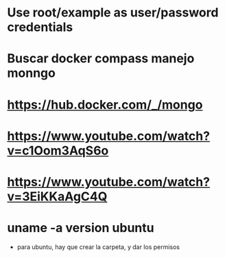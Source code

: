 # Use root/example as user/password credentials
# Buscar docker compass manejo monngo
# https://hub.docker.com/_/mongo
# https://www.youtube.com/watch?v=c1Oom3AqS6o
# https://www.youtube.com/watch?v=3EiKKaAgC4Q
# uname -a version ubuntu

* para ubuntu, hay que crear la carpeta, y dar los permisos

